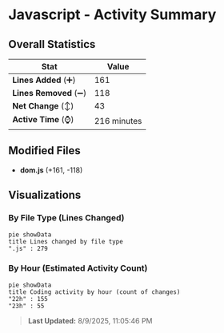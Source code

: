 # Javascript - Activity Summary 

## Overall Statistics

| Stat                   | Value                                                             |
| ---------------------- | ----------------------------------------------------------------- |
| **Lines Added** (➕)   | 161                                          |
| **Lines Removed** (➖) | 118                                        |
| **Net Change** (↕)    | 43                |
| **Active Time** (⌚)   | 216 minutes |


## Modified Files
- **dom.js** (+161, -118)

## Visualizations

### By File Type (Lines Changed)

```mermaid
pie showData
title Lines changed by file type
".js" : 279
```

### By Hour (Estimated Activity Count)

```mermaid
pie showData
title Coding activity by hour (count of changes)
"22h" : 155
"23h" : 55
```


> **Last Updated:** 8/9/2025, 11:05:46 PM
